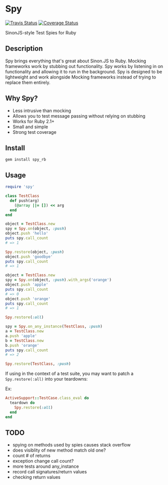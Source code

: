 # Spy

[![Travis Status](https://travis-ci.org/jbodah/spy_rb.svg?branch=master)](https://travis-ci.org/jbodah/spy_rb)
[![Coverage Status](https://img.shields.io/coveralls/jbodah/spy_rb.svg)](https://coveralls.io/r/jbodah/spy_rb)

SinonJS-style Test Spies for Ruby

## Description

Spy brings everything that's great about Sinon.JS to Ruby. Mocking frameworks work by stubbing out functionality. Spy works by listening in on functionality and allowing it to run in the background. Spy is designed to be lightweight and work alongside Mocking frameworks instead of trying to replace them entirely.

## Why Spy?

* Less intrusive than mocking
* Allows you to test message passing without relying on stubbing
* Works for Ruby 2.1+
* Small and simple
* Strong test coverage

## Install

```
gem install spy_rb
```

## Usage

```ruby
require 'spy'

class TestClass
  def push(arg)
    (@array ||= []) << arg
  end
end

object = TestClass.new
spy = Spy.on(object, :push)
object.push 'hello'
puts spy.call_count
# => 1

Spy.restore(object, :push)
object.push 'goodbye'
puts spy.call_count
# => 1

object = TestClass.new
spy = Spy.on(object, :push).with_args('orange')
object.push 'apple'
puts spy.call_count
# => 0
object.push 'orange'
puts spy.call_count
# => 1

Spy.restore(:all)

spy = Spy.on_any_instance(TestClass, :push)
a = TestClass.new
a.push 'apple'
b = TestClass.new
b.push 'orange'
puts spy.call_count
# => 2

Spy.restore(TestClass, :push)
```

If using in the context of a test suite, you may want to patch a `Spy.restore(:all)` into your teardowns:

Ex:
```ruby
ActiveSupport::TestCase.class_eval do
  teardown do
    Spy.restore(:all)
  end
end
```

## TODO
- spying on methods used by spies causes stack overflow
- does visiblity of new method match old one?
- count # of returns
- exception change call count?
- more tests around any_instance
- record call signatures/return values
- checking return values

